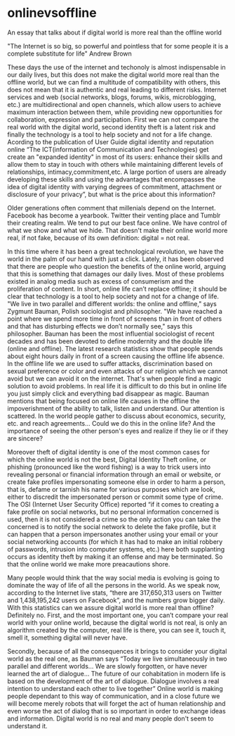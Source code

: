 # onlinevsoffline
An essay that talks about if digital world is more real than the offline world 

"The Internet is so big, so powerful and pointless that for some people it is a complete substitute for life" Andrew Brown 

These days the use of the internet and techonoly is almost indispensable in our daily lives, but this does not make the digital world more real than the offline world, but we can find a multitude of compatibility with others, this does not mean that it is authentic and real leading to different risks. Internet services and web (social networks, blogs, forums, wikis, microblogging, etc.) are multidirectional and open channels, which allow users to achieve maximum interaction between them, while providing new opportunities for collaboration, expression and participation. First we can not compare the real world with the digital world, second identity theft is a latent risk and finally the technology is a tool to help society and not for a life change. Acording to the publication of  User Guide digital identity and reputation online “The ICT(information of Communication and Technologies) get create an "expanded identity" in most of its users: enhance their skills and allow them to stay in touch with others while maintaining different levels of relationships, intimacy,commitment,etc. A large portion of users are already developing these skills and using the advantages that encompasses the idea of digital identity with varying degrees of commitment, attachment or disclosure of your privacy”, but what is the price about this information?

Older generations often comment that millenials depend on the Internet. Facebook has become a yearbook. Twitter their venting place and Tumblr their creating realm. We tend to put our best face online. We have control of what we show and what we hide. That doesn't make their online world more real, if not fake, because of its own definition: digital = not real.

In this time where it has been a great technological revolution, we have the world in the palm of our hand with just a click. Lately, it has been observed that there are people who question the benefits of the online world, arguing that this is something that damages our daily lives. Most of these problems existed in analog media such as excess of consumerism and the proliferation of content. In short, online life can’t replace offline; it should be clear that technology is a tool to help society and not for a change of life. "We live in two parallel and different worlds: the online and offline," says Zygmunt Bauman, Polish sociologist and philosopher. "We have reached a point where we spend more time in front of screens than in front of others and that has disturbing effects we don’t normally see," says this philosopher. Bauman has been the most influential sociologist of recent decades and has been devoted to define modernity and the double life (online and offline). The latest research statistics show that people spends about eight hours daily in front of a screen causing the offline life absence. In the offline life we are used to suffer attacks, discrimination based on sexual preference or color and even attacks of our religion which we cannot avoid but we can avoid it on the internet. That's when people find a magic solution to avoid problems. In real life it is difficult to do this but in online life you just simply click and everything bad disappear as magic. Bauman mentions that being focused on online life causes in the offline the impoverishment of the ability to talk, listen and understand. Our attention is scattered. In the world people gather to discuss about economics, security, etc. and reach agreements… Could we do this in the online life? And the importance of seeing the other person's eyes and realize if they lie or if they are sincere?

Moreover theft of digital identity is one of the most common cases for which the online world is not the best, Digital Identity Theft  online, or phishing (pronounced like the word fishing) is a way to trick users into revealing personal or financial information through an email or website, or create fake profiles impersonating someone else in order to harm a person, that is, defame or tarnish his name for various purposes which are look, either to discredit the impersonated person or commit some type of crime. The  OSI (Internet User Security Office) reported “if it comes to creating a fake profile on social networks, but no personal information concerned is used, then it is not considered a crime so the only action you can take the concerned is to notify the social network to delete the fake profile, but it can happen that a person impersonates another using your email or your social networking accounts (for which it has had to make an initial robbery of passwords, intrusion into computer systems, etc.) here both supplanting occurs as identity theft by making it an offense and may be terminated. So that the online world we make more preacautions shore.

Many people would think that the way social media is evolving is going to dominate the way of life of all the persons in the world. As we speak now, according to the Internet live stats, “there are 317,650,313 users on Twitter and 1,438,195,242 users on Facebook”, and the numbers grow bigger daily. With this statistics can we assure digital world is more real than offline? Definitely no. First, and the most important one, you can’t compare your real world with your online world, because the digital world is not real, is only an algorithm created by the computer, real life is 
there, you can see it, touch it, smell it, something digital will never have. 

Secondly, because of all the consequences it brings to consider your digital world as the real one, as Bauman says “Today we live simultaneously in two parallel and different worlds… We are slowly forgotten, or have never learned the art of dialogue… The future of our cohabitation in modern life is based on the development of the art of dialogue. Dialogue involves a real intention to understand each other to live together” Online world is making people dependant to this way of communication, and in a close future we will become merely robots that will forget the act of human relationship and even worse the act of dialog that is so important in order to exchange ideas and information. Digital world is no real and many people don't seem to understand it. 

